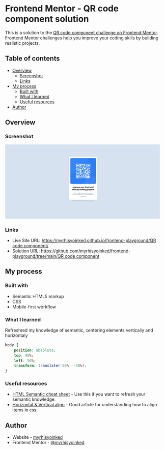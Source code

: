 # Frontend Mentor - QR code component solution

This is a solution to the [QR code component challenge on Frontend Mentor](https://www.frontendmentor.io/challenges/qr-code-component-iux_sIO_H). Frontend Mentor challenges help you improve your coding skills by building realistic projects. 

## Table of contents

- [Overview](#overview)
  - [Screenshot](#screenshot)
  - [Links](#links)
- [My process](#my-process)
  - [Built with](#built-with)
  - [What I learned](#what-i-learned)
  - [Useful resources](#useful-resources)
- [Author](#author)

## Overview

### Screenshot

![](images/screenshot.png)

### Links

- Live Site URL: [https://myrhisyoinked.github.io/frontend-playground/QR code component/](https://myrhisyoinked.github.io/frontend-playground/QR%20code%20component/)
- Solution URL: [https://github.com/myrhisyoinked/frontend-playground/tree/main/QR code component](https://github.com/myrhisyoinked/frontend-playground/tree/main/QR%20code%20component)

## My process

### Built with

- Semantic HTML5 markup
- CSS
- Mobile-first workflow

### What I learned

Refreshred my knowledge of semantic, centering elements vertically and horizontaly 

```css
body {
    position: absolute;
    top: 40%;
    left: 50%;
    transform: translate(-50%, -40%);
}
```

### Useful resources

- [HTML Semantic cheat sheet](https://learntheweb.courses/topics/html-semantics-cheat-sheet/) - Use this if you want to refresh your semantic knowledge.
- [Horizontal & Vertical align](https://www.w3schools.com/css/css_align.asp) - Good article for understanding how to align items in css.

## Author

- Website - [myrhisyoinked](https://github.com/myrhisyoinked)
- Frontend Mentor - [@myrhisyoinked](https://www.frontendmentor.io/profile/myrhisyoinked)
